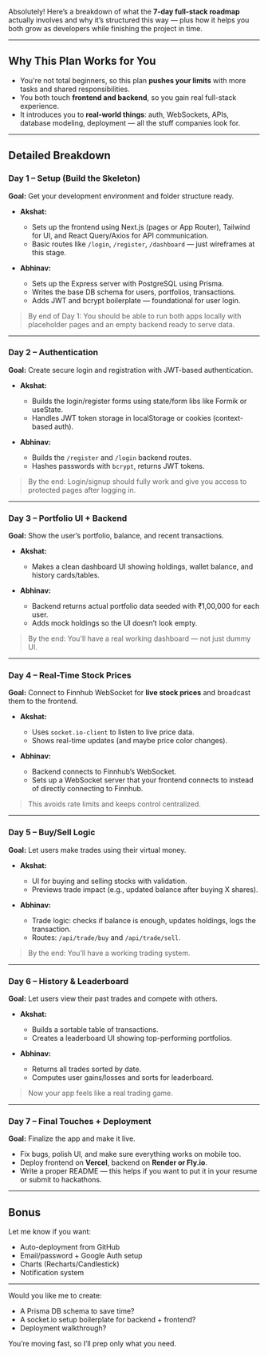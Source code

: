 Absolutely! Here’s a breakdown of what the **7-day full-stack roadmap** actually involves and why it’s structured this way — plus how it helps you both grow as developers while finishing the project in time.

---

## **Why This Plan Works for You**
- You're not total beginners, so this plan **pushes your limits** with more tasks and shared responsibilities.
- You both touch **frontend and backend**, so you gain real full-stack experience.
- It introduces you to **real-world things**: auth, WebSockets, APIs, database modeling, deployment — all the stuff companies look for.

---

## **Detailed Breakdown**

### **Day 1 – Setup (Build the Skeleton)**
**Goal:** Get your development environment and folder structure ready.

- **Akshat:**
  - Sets up the frontend using Next.js (pages or App Router), Tailwind for UI, and React Query/Axios for API communication.
  - Basic routes like `/login`, `/register`, `/dashboard` — just wireframes at this stage.
  
- **Abhinav:**
  - Sets up the Express server with PostgreSQL using Prisma.
  - Writes the base DB schema for users, portfolios, transactions.
  - Adds JWT and bcrypt boilerplate — foundational for user login.

> By end of Day 1: You should be able to run both apps locally with placeholder pages and an empty backend ready to serve data.

---

### **Day 2 – Authentication**
**Goal:** Create secure login and registration with JWT-based authentication.

- **Akshat:**
  - Builds the login/register forms using state/form libs like Formik or useState.
  - Handles JWT token storage in localStorage or cookies (context-based auth).

- **Abhinav:**
  - Builds the `/register` and `/login` backend routes.
  - Hashes passwords with `bcrypt`, returns JWT tokens.

> By the end: Login/signup should fully work and give you access to protected pages after logging in.

---

### **Day 3 – Portfolio UI + Backend**
**Goal:** Show the user’s portfolio, balance, and recent transactions.

- **Akshat:**
  - Makes a clean dashboard UI showing holdings, wallet balance, and history cards/tables.

- **Abhinav:**
  - Backend returns actual portfolio data seeded with ₹1,00,000 for each user.
  - Adds mock holdings so the UI doesn’t look empty.

> By the end: You'll have a real working dashboard — not just dummy UI.

---

### **Day 4 – Real-Time Stock Prices**
**Goal:** Connect to Finnhub WebSocket for **live stock prices** and broadcast them to the frontend.

- **Akshat:**
  - Uses `socket.io-client` to listen to live price data.
  - Shows real-time updates (and maybe price color changes).

- **Abhinav:**
  - Backend connects to Finnhub’s WebSocket.
  - Sets up a WebSocket server that your frontend connects to instead of directly connecting to Finnhub.
  
> This avoids rate limits and keeps control centralized.

---

### **Day 5 – Buy/Sell Logic**
**Goal:** Let users make trades using their virtual money.

- **Akshat:**
  - UI for buying and selling stocks with validation.
  - Previews trade impact (e.g., updated balance after buying X shares).

- **Abhinav:**
  - Trade logic: checks if balance is enough, updates holdings, logs the transaction.
  - Routes: `/api/trade/buy` and `/api/trade/sell`.

> By the end: You’ll have a working trading system.

---

### **Day 6 – History & Leaderboard**
**Goal:** Let users view their past trades and compete with others.

- **Akshat:**
  - Builds a sortable table of transactions.
  - Creates a leaderboard UI showing top-performing portfolios.

- **Abhinav:**
  - Returns all trades sorted by date.
  - Computes user gains/losses and sorts for leaderboard.

> Now your app feels like a real trading game.

---

### **Day 7 – Final Touches + Deployment**
**Goal:** Finalize the app and make it live.

- Fix bugs, polish UI, and make sure everything works on mobile too.
- Deploy frontend on **Vercel**, backend on **Render or Fly.io**.
- Write a proper README — this helps if you want to put it in your resume or submit to hackathons.

---

## **Bonus**
Let me know if you want:
- Auto-deployment from GitHub
- Email/password + Google Auth setup
- Charts (Recharts/Candlestick)
- Notification system

---

Would you like me to create:
- A Prisma DB schema to save time?
- A socket.io setup boilerplate for backend + frontend?
- Deployment walkthrough?

You’re moving fast, so I’ll prep only what you need.